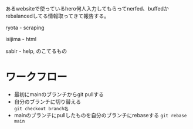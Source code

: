 あるwebsiteで使っているhero何人入力してもらってnerfed、buffedかrebalancedしてる情報取ってきて報告する。

ryota - scraping

isijima - html 


sabir - help, のこてるもの


# ワークフロー 
- 最初にmainのブランチからgit pullする
- 自分のブランチに切り替える  
`git checkout branch名`
- mainのブランチにpullしたものを自分のブランチにrebaseする
`git rebase main`



